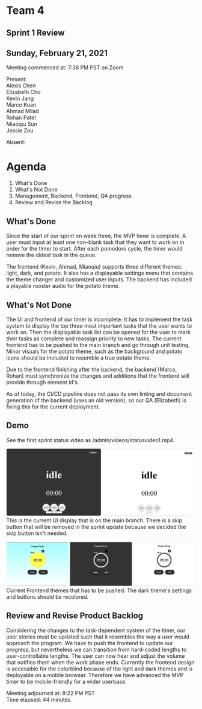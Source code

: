 # Team 4
## Sprint 1 Review
## Sunday, February 21, 2021

Meeting commenced at: 7:38 PM PST on Zoom

Present:  
Alexis Chen  
Elizabeth Cho  
Kevin Jang  
Marco Kuan  
Ahmad Milad  
Rohan Patel  
Miaoqiu Sun  
Jessie Zou  

Absent:  

# Agenda
1. What's Done
2. What's Not Done
3. Management, Backend, Frontend, QA progress
4. Review and Revise the Backlog

## What's Done
Since the start of our sprint on week three, the MVP timer is complete. A user must input at least one non-blank task that they want to work on in order for the timer to start. After each pomodoro cycle, the timer would remove the oldest task in the queue. 

The frontend (Kevin, Ahmad, Miaoqiu) supports three different themes: light, dark, and potato. It also has a displayable settings menu that contains the theme changer and customized user inputs. The backend has included a playable rooster audio for the potato theme.

## What's Not Done
The UI and frontend of our timer is incomplete. It has to implement the task system to display the top three most important tasks that the user wants to work on. Then the displayable task list can be opened for the user to mark their tasks as complete and reassign priority to new tasks. The current frontend has to be pushed to the main branch and go through unit testing. Minor visuals for the potato theme, such as the background and potato icons should be included to resemble a true potato theme.

Due to the frontend finishing after the backend, the backend (Marco, Rohan) must synchronize the changes and additions that the frontend will provide through element id's.

As of today, the CI/CD pipeline does not pass its own linting and document generation of the backend (uses an old version), so our QA (Elizabeth) is fixing this for the current deployment.

## Demo
See the first sprint status video as /admin/videos/statusvideo1.mp4.

![Former UI](/admin/misc/022021-former-mvp-display.png)
This is the current UI display that is on the main branch. There is a skip button that will be removed in the sprint update because we decided the skip button isn't needed.

![Current Themes](/admin/misc/022121-frontend-themes.png)
Current Frontend themes that has to be pushed. The dark theme's settings and buttons should be recolored.

## Review and Revise Product Backlog
Considering the changes to the task-dependent system of the timer, our user stories must be updated such that it resembles the way a user would approach the program. We have to push the frontend to update our progress, but nevertheless we can transition from hard-coded lengths to user-controllable lengths. The user can now hear and adjust the volume that notifies them when the work phase ends. Currently the frontend design is accessible for the colorblind because of the light and dark themes and is deployable on a mobile browser. Therefore we have advanced the MVP timer to be mobile-friendly for a wider userbase.  


Meeting adjourned at: 8:22 PM PST  
Time elapsed: 44 minutes